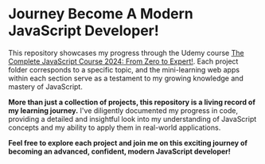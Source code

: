 # Journey Become A Modern JavaScript Developer!

This repository showcases my progress through the Udemy course [The Complete JavaScript Course 2024: From Zero to Expert!](https://www.udemy.com/course/the-complete-javascript-course). Each project folder corresponds to a specific topic, and the mini-learning web apps within each section serve as a testament to my growing knowledge and mastery of JavaScript.

**More than just a collection of projects, this repository is a living record of my learning journey.** I've diligently documented my progress in code, providing a detailed and insightful look into my understanding of JavaScript concepts and my ability to apply them in real-world applications.

**Feel free to explore each project and join me on this exciting journey of becoming an advanced, confident, modern JavaScript developer!**
